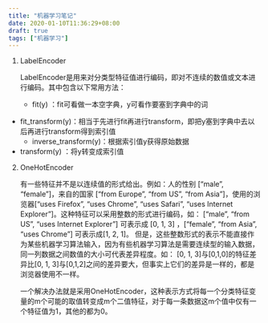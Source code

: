 ```yaml
---
title: "机器学习笔记"
date: 2020-01-10T11:36:29+08:00
draft: true
tags: ["机器学习"]
---
```


1. LabelEncoder

   LabelEncoder是用来对分类型特征值进行编码，即对不连续的数值或文本进行编码。其中包含以下常用方法：

    - fit(y) ：fit可看做一本空字典，y可看作要塞到字典中的词
 - fit_transform(y)：相当于先进行fit再进行transform，即把y塞到字典中去以后再进行transform得到索引值
    - inverse_transform(y)：根据索引值y获得原始数据
 - transform(y) ：将y转变成索引值
   
2. OneHotEncoder

   有一些特征并不是以连续值的形式给出。例如：人的性别 [“male”, “female”]，来自的国家 [“from Europe”, “from US”, “from Asia”]，使用的浏览器[“uses Firefox”, “uses Chrome”, “uses Safari”, “uses Internet Explorer”]。这种特征可以采用整数的形式进行编码，如： [“male”, “from US”, “uses Internet Explorer”] 可表示成 [0, 1, 3] ，[“female”, “from Asia”, “uses Chrome”] 可表示成[1, 2, 1]。 但是，这些整数形式的表示不能直接作为某些机器学习算法输入，因为有些机器学习算法是需要连续型的输入数据，同一列数据之间数值的大小可代表差异程度。如： [0, 1, 3]与[0,1,0]的特征差异比[0, 1, 3]与[0,1,2]之间的差异要大，但事实上它们的差异是一样的，都是浏览器使用不一样。

    一个解决办法就是采用OneHotEncoder，这种表示方式将每一个分类特征变量的m个可能的取值转变成m个二值特征，对于每一条数据这m个值中仅有一个特征值为1，其他的都为0。